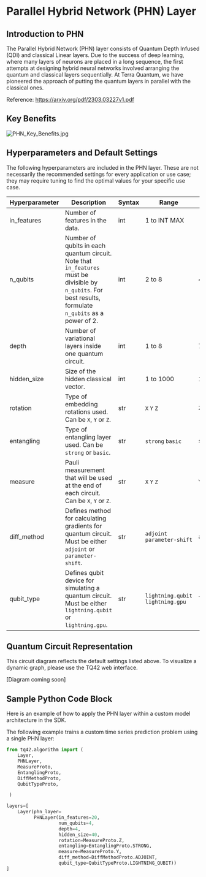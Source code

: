 # Parallel Hybrid Network (PHN) Layer
## Introduction to PHN
The Parallel Hybrid Network (PHN) layer consists of Quantum Depth Infused (QDI) and classical Linear layers. Due to the success of deep learning, where many layers of neurons are placed in a long sequence, the first attempts at designing hybrid neural networks involved arranging the quantum and classical layers sequentially. At Terra Quantum, we have pioneered the approach of putting the quantum layers in parallel with the classical ones.

Reference: https://arxiv.org/pdf/2303.03227v1.pdf

## Key Benefits
![PHN_Key_Benefits.jpg](PHN_Key_Benefits.jpg)

## Hyperparameters and Default Settings
The following hyperparameters are included in the PHN layer. These are not necessarily the recommended settings for every application or use case; they may require tuning to find the optimal values for your specific use case.

| Hyperparameter | Description                                                                                                                                                     | Syntax | Range                             | Default           |
|----------------|-----------------------------------------------------------------------------------------------------------------------------------------------------------------|--------|-----------------------------------|-------------------|
| in_features    | Number of features in the data.                                                                                                                                 | int    | 1 to INT MAX                      |                   |
| n_qubits       | Number of qubits in each quantum circuit. <br/>Note that `in_features` must be divisible by `n_qubits`. For best results, formulate `n_qubits` as a power of 2. | int    | 2 to 8                            | 4                 |
| depth          | Number of variational layers inside one quantum circuit.                                                                                                        | int    | 1 to 8                            | 7                 |
| hidden_size    | Size of the hidden classical vector.                                                                                                                            | int    | 1 to 1000                         | 17                |
| rotation       | Type of embedding rotations used. Can be `X`, `Y` or `Z`.                                                                                                       | str    | `X` `Y` `Z`                       | `Z`               |
| entangling     | Type of entangling layer used. Can be `strong` or `basic`.                                                                                                      | str    | `strong` `basic`                  | `strong`          |
| measure        | Pauli measurement that will be used at the end of each circuit. Can be `X`, `Y` or `Z`.                                                                         | str    | `X` `Y` `Z`                       | `Y`               |
| diff_method    | Defines method for calculating gradients for quantum circuit. Must be either `adjoint` or `parameter-shift`.                                                    | str    | `adjoint` `parameter-shift`       | `adjoint`         |
| qubit_type     | Defines qubit device for simulating a quantum circuit. Must be either `lightning.qubit` or `lightning.gpu`.                                                     | str    | `lightning.qubit` `lightning.gpu` | `lightning.qubit` |


## Quantum Circuit Representation
This circuit diagram reflects the default settings listed above. To visualize a dynamic graph, please use the TQ42 web interface.

[Diagram coming soon]

## Sample Python Code Block
Here is an example of how to apply the PHN layer within a custom model architecture in the SDK.

The following example trains a custom time series prediction problem using a single PHN layer:

```python
from tq42.algorithm import (
    Layer,
    PHNLayer,
    MeasureProto,
    EntanglingProto,
    DiffMethodProto,
    QubitTypeProto,

 )

layers=[
    Layer(phn_layer=
          PHNLayer(in_features=20, 
                   num_qubits=4, 
                   depth=4, 
                   hidden_size=40, 
                   rotation=MeasureProto.Z,
                   entangling=EntanglingProto.STRONG,
                   measure=MeasureProto.Y,
                   diff_method=DiffMethodProto.ADJOINT,
                   qubit_type=QubitTypeProto.LIGHTNING_QUBIT))
]
```